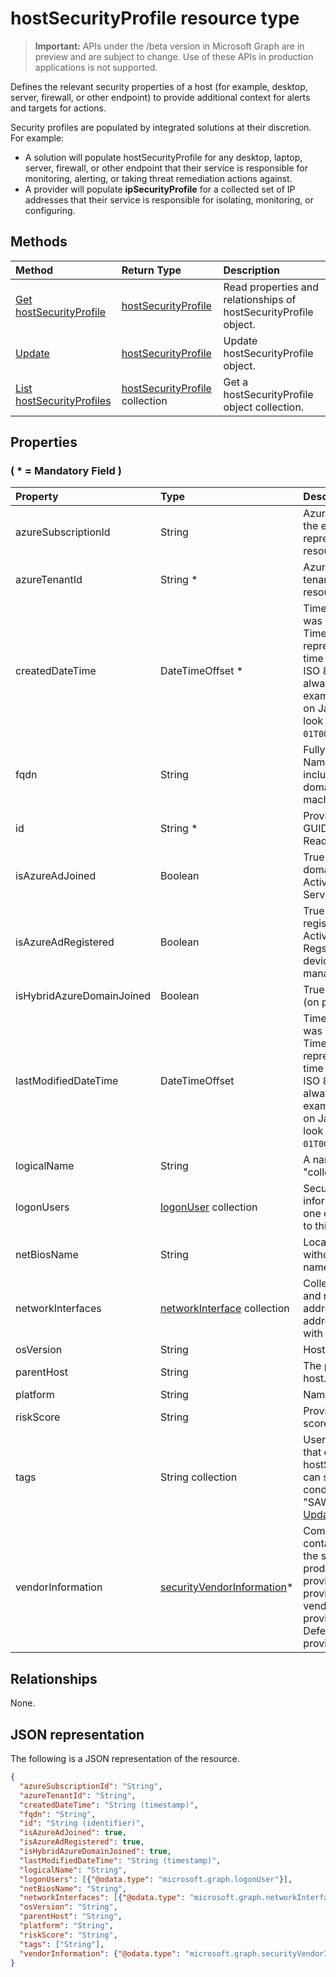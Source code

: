 # hostSecurityProfile resource type

 > **Important:** APIs under the /beta version in Microsoft Graph are in preview and are subject to change. Use of these APIs in production applications is not supported.

Defines the relevant security properties of a host (for example, desktop, server, firewall, or other endpoint) to provide additional context for alerts and targets for actions.

 Security profiles are populated by integrated solutions at their discretion. For example: 
 
 - A solution will populate hostSecurityProfile for any desktop, laptop, server, firewall, or other endpoint that their service is responsible for monitoring, alerting, or taking threat remediation actions against. 
 - A provider will populate **ipSecurityProfile** for a collected set of IP addresses that their service is responsible for isolating, monitoring, or configuring.

## Methods

| Method   | Return Type |Description|
|:---------------|:--------|:----------|
|[Get hostSecurityProfile](../api/hostsecurityprofile_get.md) | [hostSecurityProfile](hostsecurityprofile.md) |Read properties and relationships of hostSecurityProfile object.|
|[Update](../api/hostsecurityprofile_update.md) | [hostSecurityProfile](hostsecurityprofile.md)|Update hostSecurityProfile object. |
|[List hostSecurityProfiles](../api/hostsecurityprofile_list.md) |[hostSecurityProfile](hostsecurityprofile.md) collection| Get a hostSecurityProfile object collection.|

## Properties

### ( \* = Mandatory Field )

| Property   | Type |Description|
|:---------------|:--------|:----------|
|azureSubscriptionId|String|Azure subscription ID of the entity, if this entity represents an Azure resource.|
|azureTenantId|String *|Azure Active Directory tenant ID of this resource.|
|createdDateTime|DateTimeOffset *|Time at which the alert was created. The Timestamp type represents date and time information using ISO 8601 format and is always in UTC time. For example, midnight UTC on Jan 1, 2014 would look like this: `'2014-01-01T00:00:00Z'`.|
|fqdn|String|Fully Qualified Domain Name - Hostname including the DNS domain name (e.g. machine.company.com).|
|id|String *|Provider-generated GUID/unique identifier. Read-only.|
|isAzureAdJoined|Boolean|True if the host is domain joined to Azure Active Directory Domain Services.|
|isAzureAdRegistered|Boolean|True if the host registered with Azure Active Directory Device Regsitration (e.g. BYOD devices - i.e. is not fully managed by enterprise).|
|isHybridAzureDomainJoined|Boolean|True if the host domain (on premise AD) joined.
|lastModifiedDateTime|DateTimeOffset|Time at which the alert was last modified. The Timestamp type represents date and time information using ISO 8601 format and is always in UTC time. For example, midnight UTC on Jan 1, 2014 would look like this: `'2014-01-01T00:00:00Z'`.|
|logicalName|String|A name for the host "collection".|
|logonUsers|[logonUser](logonuser.md) collection|Security-related stateful information pertaining to one or more user logons to this host.|
|netBiosName|String|Local hostname - i.e. without the DNS domain name.|
|networkInterfaces|[networkInterface](networkinterface.md) collection|Collection of the NICs and related data (IP addresses and MAC address) associated with each NIC.|
|osVersion|String|Host OS version.|
|parentHost|String|The parent host of this host.  Can be null.|
|platform|String|Name of the Host OS.|
|riskScore|String|Provider-calculated risk score of the host.|
|tags|String collection|User-definable labels that can be applied to an hostSecurityProfile and can serve as filter conditions (e.g. "HVA", "SAW", etc.) ([Supports Update](../api/hostsecurityprofile_update.md)).|
|vendorInformation|[securityVendorInformation](securityvendorinformation.md)*|Complex Type containing details about the security product/service vendor, provider, and sub-provider (e.g. vendor=Microsoft; provider=Windows Defender ATP; sub-provider=AppLocker).|

## Relationships

None.

## JSON representation

The following is a JSON representation of the resource.

<!-- {
  "blockType": "resource",
  "optionalProperties": [

  ],
  "@odata.type": "microsoft.graph.hostSecurityProfile"
}-->

```json
{
  "azureSubscriptionId": "String",
  "azureTenantId": "String",
  "createdDateTime": "String (timestamp)",
  "fqdn": "String",
  "id": "String (identifier)",
  "isAzureAdJoined": true,
  "isAzureAdRegistered": true,
  "isHybridAzureDomainJoined": true,
  "lastModifiedDateTime": "String (timestamp)",
  "logicalName": "String",
  "logonUsers": [{"@odata.type": "microsoft.graph.logonUser"}],
  "netBiosName": "String",
  "networkInterfaces": [{"@odata.type": "microsoft.graph.networkInterface"}],
  "osVersion": "String",
  "parentHost": "String",
  "platform": "String",
  "riskScore": "String",
  "tags": ["String"],
  "vendorInformation": {"@odata.type": "microsoft.graph.securityVendorInformation"}
}

```

<!-- uuid: 8fcb5dbc-d5aa-4681-8e31-b001d5168d79
2015-10-25 14:57:30 UTC -->
<!-- {
  "type": "#page.annotation",
  "description": "hostSecurityProfile resource",
  "keywords": "",
  "section": "documentation",
  "tocPath": ""
}-->

